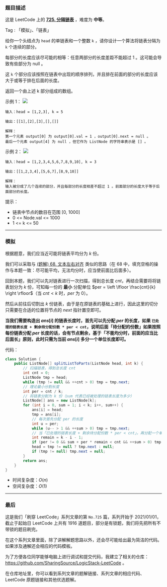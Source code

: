 ### 题目描述

这是 LeetCode 上的 **[725. 分隔链表](https://leetcode-cn.com/problems/split-linked-list-in-parts/solution/gong-shui-san-xie-jing-dian-lian-biao-ju-9yj4/)** ，难度为 **中等**。

Tag : 「模拟」、「链表」

给你一个头结点为 `head` 的单链表和一个整数 `k` ，请你设计一个算法将链表分隔为 `k` 个连续的部分。

每部分的长度应该尽可能的相等：任意两部分的长度差距不能超过 $1$ 。这可能会导致有些部分为 null 。

这 `k` 个部分应该按照在链表中出现的顺序排列，并且排在前面的部分的长度应该大于或等于排在后面的长度。

返回一个由上述 k 部分组成的数组。

示例 1：
![](https://assets.leetcode.com/uploads/2021/06/13/split1-lc.jpg)
```
输入：head = [1,2,3], k = 5

输出：[[1],[2],[3],[],[]]

解释：
第一个元素 output[0] 为 output[0].val = 1 ，output[0].next = null 。
最后一个元素 output[4] 为 null ，但它作为 ListNode 的字符串表示是 [] 。
```
示例 2：
![](https://assets.leetcode.com/uploads/2021/06/13/split2-lc.jpg)
```
输入：head = [1,2,3,4,5,6,7,8,9,10], k = 3

输出：[[1,2,3,4],[5,6,7],[8,9,10]]

解释：
输入被分成了几个连续的部分，并且每部分的长度相差不超过 1 。前面部分的长度大于等于后面部分的长度。
```

提示：
* 链表中节点的数目在范围 [0, 1000]
* 0 <= Node.val <= 1000
* 1 <= k <= 50

---

### 模拟

根据题意，我们应当近可能将链表平均分为 $k$ 份。

我们可以采取与 [(题解) 68. 文本左右对齐](https://leetcode-cn.com/problems/text-justification/solution/gong-shui-san-xie-zi-fu-chuan-mo-ni-by-a-s3v7/) 类似的思路（在 $68$ 中，填充空格的操作与本题一致：尽可能平均，无法均分时，应当使前面比后面多）。

回到本题，我们可以先对链表进行一次扫描，得到总长度 $cnt$，再结合需要将将链表划分为 $k$ 份，可知每一份的 **最小** 分配单位 $per = \left \lfloor \frac{cnt}{k} \right \rfloor$（当 $cnt < k$ 时，$per$ 为 $0$）。

然后从前往后切割出 $k$ 份链表，由于是在原链表的基础上进行，因此这里的切分只需要在合适的位置将节点的 $next$ 指针置空即可。

**当我们需要构造出 $ans[i]$ 的链表长度时，首先可以先分配 $per$ 的长度，如果 `已处理的链表长度 + 剩余待分配份数 * per < cnt`，说明后面「待分配的份数」如果按照每份链表分配 $per$ 长度的话，会有节点剩余，基于「不能均分时，前面的应当比后面长」原则，此时只需为当前 $ans[i]$ 多分一个单位长度即可。**

代码：
```java
class Solution {
    public ListNode[] splitListToParts(ListNode head, int k) {
        // 扫描链表，得到总长度 cnt
        int cnt = 0;
        ListNode tmp = head;
        while (tmp != null && ++cnt > 0) tmp = tmp.next;
        // 理论最小分割长度
        int per = cnt / k;
        // 将链表分割为 k 份（sum 代表已经被处理的链表长度为多少）
        ListNode[] ans = new ListNode[k];
        for (int i = 0, sum = 1; i < k; i++, sum++) {
            ans[i] = head;
            tmp = ans[i];
            // 每次首先分配 per 的长度
            int u = per;
            while (u-- > 1 && ++sum > 0) tmp = tmp.next;
            // 当「已处理的链表长度 + 剩余待分配份数 * per < cnt」，再分配一个单位长度
            int remain = k - i - 1;
            if (per != 0 && sum + per * remain < cnt && ++sum > 0) tmp = tmp.next;
            head = tmp != null ? tmp.next : null;
            if (tmp != null) tmp.next = null; 
        }
        return ans;
    }
}
```
* 时间复杂度：$O(n)$
* 空间复杂度：$O(1)$

---

### 最后

这是我们「刷穿 LeetCode」系列文章的第 `No.725` 篇，系列开始于 2021/01/01，截止于起始日 LeetCode 上共有 1916 道题目，部分是有锁题，我们将先把所有不带锁的题目刷完。

在这个系列文章里面，除了讲解解题思路以外，还会尽可能给出最为简洁的代码。如果涉及通解还会相应的代码模板。

为了方便各位同学能够电脑上进行调试和提交代码，我建立了相关的仓库：https://github.com/SharingSource/LogicStack-LeetCode 。

在仓库地址里，你可以看到系列文章的题解链接、系列文章的相应代码、LeetCode 原题链接和其他优选题解。

